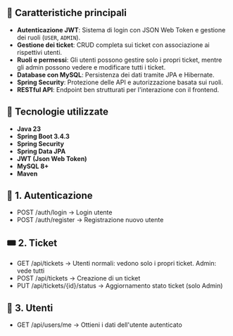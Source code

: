 ## 🔹 Caratteristiche principali
- **Autenticazione JWT**: Sistema di login con JSON Web Token e gestione dei ruoli (`USER`, `ADMIN`).
- **Gestione dei ticket**: CRUD completa sui ticket con associazione ai rispettivi utenti.
- **Ruoli e permessi**: Gli utenti possono gestire solo i propri ticket, mentre gli admin possono vedere e modificare tutti i ticket.
- **Database con MySQL**: Persistenza dei dati tramite JPA e Hibernate.
- **Spring Security**: Protezione delle API e autorizzazione basata sui ruoli.
- **RESTful API**: Endpoint ben strutturati per l'interazione con il frontend.

## 🎯 Tecnologie utilizzate
- **Java 23**
- **Spring Boot 3.4.3**
- **Spring Security**
- **Spring Data JPA**
- **JWT (Json Web Token)**
- **MySQL 8+**
- **Maven**

## 🔄 1. Autenticazione
- POST /auth/login → Login utente
- POST /auth/register → Registrazione nuovo utente

## 🎟️ 2. Ticket
- GET /api/tickets → Utenti normali: vedono solo i propri ticket. Admin: vede tutti
- POST /api/tickets → Creazione di un ticket
- PUT /api/tickets/{id}/status → Aggiornamento stato ticket (solo Admin)

## 👤 3. Utenti
- GET /api/users/me → Ottieni i dati dell'utente autenticato
